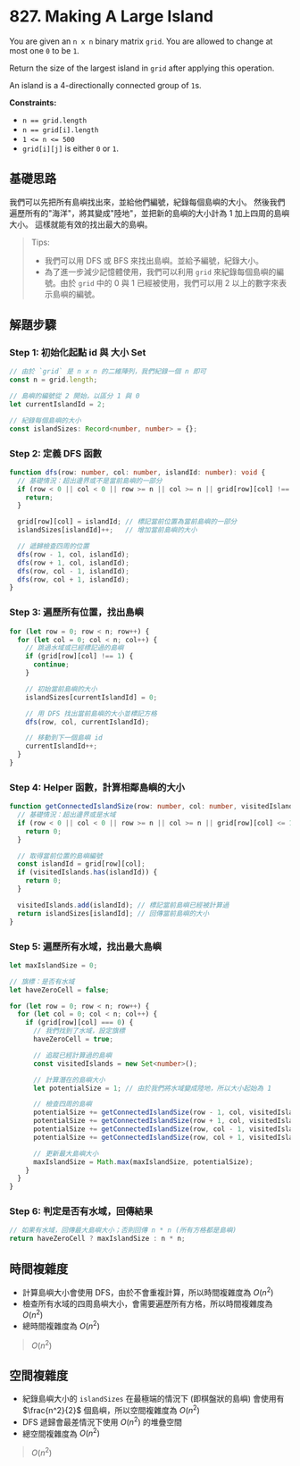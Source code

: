 # 827. Making A Large Island

You are given an `n x n` binary matrix `grid`. 
You are allowed to change at most one `0` to be `1`.

Return the size of the largest island in `grid` after applying this operation.

An island is a 4-directionally connected group of `1`s.

**Constraints:**

- `n == grid.length`
- `n == grid[i].length`
- `1 <= n <= 500`
- `grid[i][j]` is either `0` or `1`.

## 基礎思路

我們可以先把所有島嶼找出來，並給他們編號，紀錄每個島嶼的大小。
然後我們遍歷所有的"海洋"，將其變成"陸地"，並把新的島嶼的大小計為 1 加上四周的島嶼大小。
這樣就能有效的找出最大的島嶼。

> Tips:
> - 我們可以用 DFS 或 BFS 來找出島嶼。並給予編號，紀錄大小。
> - 為了進一步減少記憶體使用，我們可以利用 `grid` 來紀錄每個島嶼的編號。由於 `grid` 中的 0 與 1 已經被使用，我們可以用 2 以上的數字來表示島嶼的編號。

## 解題步驟

### Step 1: 初始化起點 id 與 大小 Set

```typescript
// 由於 `grid` 是 n x n 的二維陣列，我們紀錄一個 n 即可
const n = grid.length;

// 島嶼的編號從 2 開始，以區分 1 與 0
let currentIslandId = 2;

// 紀錄每個島嶼的大小
const islandSizes: Record<number, number> = {};
```

### Step 2: 定義 DFS 函數

```typescript
function dfs(row: number, col: number, islandId: number): void {
  // 基礎情況：超出邊界或不是當前島嶼的一部分
  if (row < 0 || col < 0 || row >= n || col >= n || grid[row][col] !== 1) {
    return;
  }

  grid[row][col] = islandId; // 標記當前位置為當前島嶼的一部分
  islandSizes[islandId]++;   // 增加當前島嶼的大小

  // 遞歸檢查四周的位置
  dfs(row - 1, col, islandId);
  dfs(row + 1, col, islandId);
  dfs(row, col - 1, islandId);
  dfs(row, col + 1, islandId);
}
```

### Step 3: 遍歷所有位置，找出島嶼

```typescript
for (let row = 0; row < n; row++) {
  for (let col = 0; col < n; col++) {
    // 跳過水域或已經標記過的島嶼
    if (grid[row][col] !== 1) {
      continue;
    }

    // 初始當前島嶼的大小
    islandSizes[currentIslandId] = 0;

    // 用 DFS 找出當前島嶼的大小並標記方格
    dfs(row, col, currentIslandId);

    // 移動到下一個島嶼 id
    currentIslandId++;
  }
}
```

### Step 4: Helper 函數，計算相鄰島嶼的大小

```typescript
function getConnectedIslandSize(row: number, col: number, visitedIslands: Set<number>): number {
  // 基礎情況：超出邊界或是水域
  if (row < 0 || col < 0 || row >= n || col >= n || grid[row][col] <= 1) {
    return 0;
  }

  // 取得當前位置的島嶼編號
  const islandId = grid[row][col];
  if (visitedIslands.has(islandId)) {
    return 0;
  }

  visitedIslands.add(islandId); // 標記當前島嶼已經被計算過
  return islandSizes[islandId]; // 回傳當前島嶼的大小
}
```

### Step 5: 遍歷所有水域，找出最大島嶼

```typescript
let maxIslandSize = 0;

// 旗標：是否有水域
let haveZeroCell = false;

for (let row = 0; row < n; row++) {
  for (let col = 0; col < n; col++) {
    if (grid[row][col] === 0) {
      // 我們找到了水域，設定旗標
      haveZeroCell = true;

      // 追蹤已經計算過的島嶼
      const visitedIslands = new Set<number>();

      // 計算潛在的島嶼大小
      let potentialSize = 1; // 由於我們將水域變成陸地，所以大小起始為 1

      // 檢查四周的島嶼
      potentialSize += getConnectedIslandSize(row - 1, col, visitedIslands);
      potentialSize += getConnectedIslandSize(row + 1, col, visitedIslands);
      potentialSize += getConnectedIslandSize(row, col - 1, visitedIslands);
      potentialSize += getConnectedIslandSize(row, col + 1, visitedIslands);

      // 更新最大島嶼大小
      maxIslandSize = Math.max(maxIslandSize, potentialSize);
    }
  }
}
```

### Step 6: 判定是否有水域，回傳結果

```typescript
// 如果有水域，回傳最大島嶼大小；否則回傳 n * n (所有方格都是島嶼)
return haveZeroCell ? maxIslandSize : n * n;
```

## 時間複雜度

- 計算島嶼大小會使用 DFS，由於不會重複計算，所以時間複雜度為 $O(n^2)$
- 檢查所有水域的四周島嶼大小，會需要遍歷所有方格，所以時間複雜度為 $O(n^2)$
- 總時間複雜度為 $O(n^2)$

> $O(n^2)$

## 空間複雜度

- 紀錄島嶼大小的 `islandSizes` 在最極端的情況下 (即棋盤狀的島嶼) 會使用有 $\frac{n^2}{2}$ 個島嶼，所以空間複雜度為 $O(n^2)$
- DFS 遞歸會最差情況下使用 $O(n^2)$ 的堆疊空間
- 總空間複雜度為 $O(n^2)$

> $O(n^2)$

